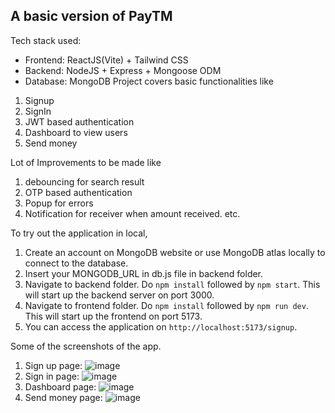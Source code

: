 
## A basic version of PayTM
Tech stack used:
* Frontend: ReactJS(Vite) + Tailwind CSS
* Backend: NodeJS + Express + Mongoose ODM
* Database: MongoDB
Project covers basic functionalities like
1. Signup
2. SignIn
3. JWT based authentication
4. Dashboard to view users
5. Send money

Lot of Improvements to be made like
1. debouncing for search result
2. OTP based authentication
3. Popup for errors
4. Notification for receiver when amount received.
etc.

To try out the application in local,
1. Create an account on MongoDB website or use MongoDB atlas locally to connect to the database.
2. Insert your MONGODB_URL in db.js file in backend folder.
3. Navigate to backend folder. Do `npm install` followed by `npm start`. This will start up the backend server on port 3000.
4. Navigate to frontend folder. Do `npm install` followed by `npm run dev`. This will start up the frontend on port 5173.
5. You can access the application on `http://localhost:5173/signup`.

Some of the screenshots of the app.
1. Sign up page:
   ![image](https://github.com/user-attachments/assets/6d0df7a1-8e99-47a9-9ed2-28cda0976350)
2. Sign in page:
   ![image](https://github.com/user-attachments/assets/8ef3274e-4063-41b5-8767-fba0124c75b1)
3. Dashboard page:
   ![image](https://github.com/user-attachments/assets/6520c888-5f4c-406c-9609-70d0fcb2a109)
4. Send money page:
   ![image](https://github.com/user-attachments/assets/310b4008-095d-4c69-9a9e-07413080d31b)



